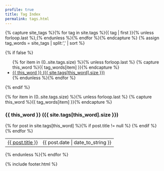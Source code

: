 ```yaml
---
profile: true
title: Tag Index
permalink: tags.html
---
```

{% capture site_tags %}{% for tag in site.tags %}{{ tag | first }}{% unless forloop.last %},{% endunless %}{% endfor %}{% endcapture %}
{% assign tag_words = site_tags | split:',' | sort %}

{% if false %}
<ul class="tags tags__index clearfix">
  {% for item in (0..site.tags.size) %}{% unless forloop.last %}
    {% capture this_word %}{{ tag_words[item] }}{% endcapture %}
    <li>
      <a href="#{{ this_word | cgi_escape }}" class="tag">{{ this_word }}
        <span>({{ site.tags[this_word].size }})</span>
      </a>
    </li>
  {% endunless %}{% endfor %}
</ul>
{% endif %}

{% for item in (0..site.tags.size) %}{% unless forloop.last %}
{% capture this_word %}{{ tag_words[item] }}{% endcapture %}

<a id="{{ this_word | cgi_escape }}"></a>
### {{ this_word }} ({{ site.tags[this_word].size }})

<table class="tags__posts">
{% for post in site.tags[this_word] %}{% if post.title != null %}
  <tr>
    <td><a href="{{ post.url }}">{{ post.title }}</a></td>
    <td>{{ post.date | date_to_string }}</td>
  </tr>
{% endif %}{% endfor %}
</table>

{% endunless %}{% endfor %}

{% include footer.html %}
